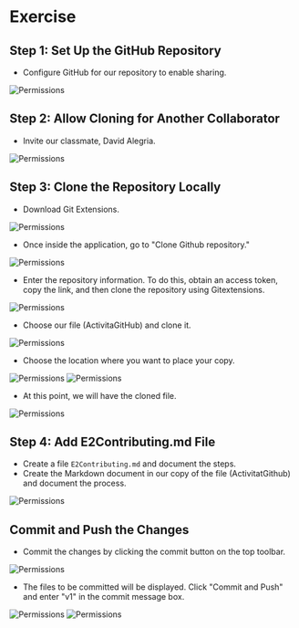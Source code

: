 # Exercise

## Step 1: Set Up the GitHub Repository

- Configure GitHub for our repository to enable sharing.

![Permissions](./capturas/captura%201.png)

## Step 2: Allow Cloning for Another Collaborator

- Invite our classmate, David Alegria.

![Permissions](./capturas/2.png)

## Step 3: Clone the Repository Locally

- Download Git Extensions.

![Permissions](./capturas/3.png)

- Once inside the application, go to "Clone Github repository."

![Permissions](./capturas/8.png)

- Enter the repository information. To do this, obtain an access token, copy the link, and then clone the repository using Gitextensions.

![Permissions](./capturas/5.png)

- Choose our file (ActivitaGitHub) and clone it.

![Permissions](./capturas/9.png)

- Choose the location where you want to place your copy.

![Permissions](./capturas/6.png)
![Permissions](./capturas/7.png)

- At this point, we will have the cloned file.

![Permissions](./capturas/4.png)

## Step 4: Add E2Contributing.md File

- Create a file `E2Contributing.md` and document the steps.
- Create the Markdown document in our copy of the file (ActivitatGithub) and document the process.

![Permissions](./capturas/10.png)

## Commit and Push the Changes

- Commit the changes by clicking the commit button on the top toolbar.

![Permissions](./capturas/11-1.png)

- The files to be committed will be displayed. Click "Commit and Push" and enter "v1" in the commit message box.

![Permissions](./capturas/11.png)
![Permissions](./capturas/12.png)